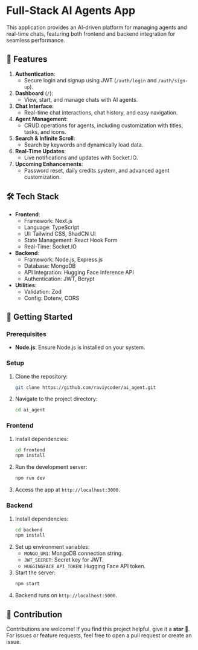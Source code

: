 # Full-Stack AI Agents App

This application provides an AI-driven platform for managing agents and real-time chats, featuring both frontend and backend integration for seamless performance.

## 📄 Features
1. **Authentication**:
   - Secure login and signup using JWT (`/auth/login` and `/auth/sign-up`).
2. **Dashboard** (`/`):
   - View, start, and manage chats with AI agents.
3. **Chat Interface**:
   - Real-time chat interactions, chat history, and easy navigation.
4. **Agent Management**:
   - CRUD operations for agents, including customization with titles, tasks, and icons.
5. **Search & Infinite Scroll**:
   - Search by keywords and dynamically load data.
6. **Real-Time Updates**:
   - Live notifications and updates with Socket.IO.
7. **Upcoming Enhancements**:
   - Password reset, daily credits system, and advanced agent customization.

## 🛠️ Tech Stack
- **Frontend**:
  - Framework: Next.js
  - Language: TypeScript
  - UI: Tailwind CSS, ShadCN UI
  - State Management: React Hook Form
  - Real-Time: Socket.IO
- **Backend**:
  - Framework: Node.js, Express.js
  - Database: MongoDB
  - API Integration: Hugging Face Inference API
  - Authentication: JWT, Bcrypt
- **Utilities**:
  - Validation: Zod
  - Config: Dotenv, CORS

## 🚀 Getting Started

### Prerequisites
- **Node.js**: Ensure Node.js is installed on your system.

### Setup
1. Clone the repository:
   ```bash
   git clone https://github.com/raviycoder/ai_agent.git
   ```
2. Navigate to the project directory:
   ```bash
   cd ai_agent
   ```

### Frontend
1. Install dependencies:
   ```bash
   cd frontend
   npm install
   ```
2. Run the development server:
   ```bash
   npm run dev
   ```
3. Access the app at `http://localhost:3000`.

### Backend
1. Install dependencies:
   ```bash
   cd backend
   npm install
   ```
2. Set up environment variables:
   - `MONGO_URI`: MongoDB connection string.
   - `JWT_SECRET`: Secret key for JWT.
   - `HUGGINGFACE_API_TOKEN`: Hugging Face API token.
3. Start the server:
   ```bash
   npm start
   ```
4. Backend runs on `http://localhost:5000`.

## 🌟 Contribution
Contributions are welcome! If you find this project helpful, give it a **star** 🌟. For issues or feature requests, feel free to open a pull request or create an issue.